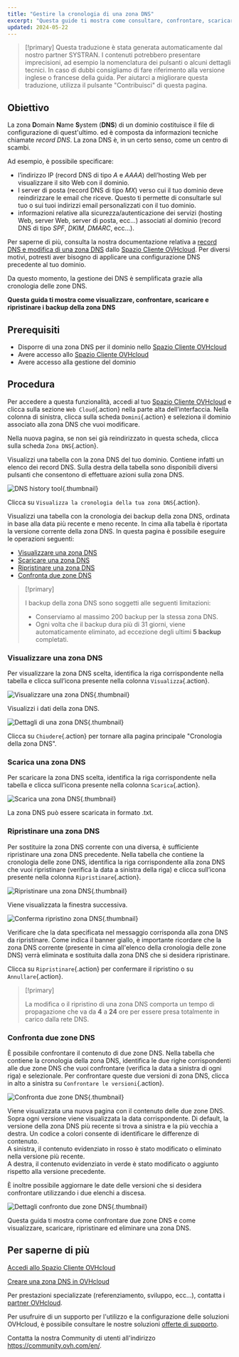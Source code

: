 ```yaml
---
title: "Gestire la cronologia di una zona DNS"
excerpt: "Questa guide ti mostra come consultare, confrontare, scaricare e ripristinare i tuoi backup della zona DNS"
updated: 2024-05-22
---
```


> [!primary]
> Questa traduzione è stata generata automaticamente dal nostro partner SYSTRAN. I contenuti potrebbero presentare imprecisioni, ad esempio la nomenclatura dei pulsanti o alcuni dettagli tecnici. In caso di dubbi consigliamo di fare riferimento alla versione inglese o francese della guida. Per aiutarci a migliorare questa traduzione, utilizza il pulsante "Contribuisci" di questa pagina.
>

## Obiettivo

La zona **D**omain **N**ame **S**ystem (**DNS**) di un dominio costituisce il file di configurazione di quest'ultimo. ed è composta da informazioni tecniche chiamate *record DNS*. La zona DNS è, in un certo senso, come un centro di scambi.

Ad esempio, è possibile specificare:

- l’indirizzo IP (record DNS di tipo *A* e *AAAA*) dell’hosting Web per visualizzare il sito Web con il dominio.
- I server di posta (record DNS di tipo *MX*) verso cui il tuo dominio deve reindirizzare le email che riceve. Questo ti permette di consultarle sul tuo o sui tuoi indirizzi email personalizzati con il tuo dominio.
- informazioni relative alla sicurezza/autenticazione dei servizi (hosting Web, server Web, server di posta, ecc...) associati al dominio (record DNS di tipo *SPF*, *DKIM*, *DMARC*, ecc...).

Per saperne di più, consulta la nostra documentazione relativa a [record DNS e modifica di una zona DNS](/pages/web_cloud/domains/dns_zone_edit) dallo [Spazio Cliente OVHcloud](/links/manager).
Per diversi motivi, potresti aver bisogno di applicare una configurazione DNS precedente al tuo dominio.

Da questo momento, la gestione dei DNS è semplificata grazie alla cronologia delle zone DNS.

**Questa guida ti mostra come visualizzare, confrontare, scaricare e ripristinare i backup della zona DNS**

## Prerequisiti

- Disporre di una zona DNS per il dominio nello [Spazio Cliente OVHcloud](/links/manager)
- Avere accesso allo [Spazio Cliente OVHcloud](/links/manager)
- Avere accesso alla gestione del dominio

## Procedura

Per accedere a questa funzionalità, accedi al tuo [Spazio Cliente OVHcloud](/links/manager) e clicca sulla sezione `Web Cloud`{.action} nella parte alta dell’interfaccia. Nella colonna di sinistra, clicca sulla scheda `Domini`{.action} e seleziona il dominio associato alla zona DNS che vuoi modificare.

Nella nuova pagina, se non sei già reindirizzato in questa scheda, clicca sulla scheda `Zona DNS`{.action}.

Visualizzi una tabella con la zona DNS del tuo dominio. Contiene infatti un elenco dei record DNS. Sulla destra della tabella sono disponibili diversi pulsanti che consentono di effettuare azioni sulla zona DNS. 

![DNS history tool](images/dns-zone-history.png){.thumbnail}

Clicca su `Visualizza la cronologia della tua zona DNS`{.action}. 

Visualizzi una tabella con la cronologia dei backup della zona DNS, ordinata in base alla data più recente e meno recente. In cima alla tabella è riportata la versione corrente della zona DNS. In questa pagina è possibile eseguire le operazioni seguenti:

- [Visualizzare una zona DNS](#view)
- [Scaricare una zona DNS](#download)
- [Ripristinare una zona DNS](#restore)
- [Confronta due zone DNS](#compare)

> [!primary]
>
> I backup della zona DNS sono soggetti alle seguenti limitazioni:
>
> - Conserviamo al massimo 200 backup per la stessa zona DNS.
> - Ogni volta che il backup dura più di 31 giorni, viene automaticamente eliminato, ad eccezione degli ultimi **5 backup** completati.
>

### Visualizzare una zona DNS <a name="view"></a>

Per visualizzare la zona DNS scelta, identifica la riga corrispondente nella tabella e clicca sull’icona presente nella colonna `Visualizza`{.action}.

![Visualizzare una zona DNS](images/visualize-dns-eyes.png){.thumbnail}

Visualizzi i dati della zona DNS.

![Dettagli di una zona DNS](images/details-dns-zone.png){.thumbnail}

Clicca su `Chiudere`{.action} per tornare alla pagina principale "Cronologia della zona DNS".

### Scarica una zona DNS <a name="download"></a>

Per scaricare la zona DNS scelta, identifica la riga corrispondente nella tabella e clicca sull’icona presente nella colonna `Scarica`{.action}.

![Scarica una zona DNS](images/download-dns-zone.png){.thumbnail}

La zona DNS può essere scaricata in formato .txt.

### Ripristinare una zona DNS <a name="restore"></a>

Per sostituire la zona DNS corrente con una diversa, è sufficiente ripristinare una zona DNS precedente. Nella tabella che contiene la cronologia delle zone DNS, identifica la riga corrispondente alla zona DNS che vuoi ripristinare (verifica la data a sinistra della riga) e clicca sull’icona presente nella colonna `Ripristinare`{.action}.

![Ripristinare una zona DNS](images/restore-dns-zone.png){.thumbnail}

Viene visualizzata la finestra successiva.

![Conferma ripristino zona DNS](images/confirmation-restore-dns-zone.png){.thumbnail}

Verificare che la data specificata nel messaggio corrisponda alla zona DNS da ripristinare. Come indica il banner giallo, è importante ricordare che la zona DNS corrente (presente in cima all'elenco della cronologia delle zone DNS) verrà eliminata e sostituita dalla zona DNS che si desidera ripristinare.

Clicca su `Ripristinare`{.action} per confermare il ripristino o su `Annullare`{.action}.

> [!primary]
>
> La modifica o il ripristino di una zona DNS comporta un tempo di propagazione che va da **4** a **24** ore per essere presa totalmente in carico dalla rete DNS.
>

### Confronta due zone DNS <a name="compare"></a>

È possibile confrontare il contenuto di due zone DNS. Nella tabella che contiene la cronologia della zona DNS, identifica le due righe corrispondenti alle due zone DNS che vuoi confrontare (verifica la data a sinistra di ogni riga) e selezionale. Per confrontare queste due versioni di zona DNS, clicca in alto a sinistra su `Confrontare le versioni`{.action}.

![Confronta due zone DNS](images/compare-two-dns-zone.png){.thumbnail}

Viene visualizzata una nuova pagina con il contenuto delle due zone DNS. Sopra ogni versione viene visualizzata la data corrispondente. Di default, la versione della zona DNS più recente si trova a sinistra e la più vecchia a destra. Un codice a colori consente di identificare le differenze di contenuto.<br>
A sinistra, il contenuto evidenziato in rosso è stato modificato o eliminato nella versione più recente.<br>
A destra, il contenuto evidenziato in verde è stato modificato o aggiunto rispetto alla versione precedente. 

È inoltre possibile aggiornare le date delle versioni che si desidera confrontare utilizzando i due elenchi a discesa.

![Dettagli confronto due zone DNS](images/compare-dns-zone-details.png){.thumbnail}

Questa guida ti mostra come confrontare due zone DNS e come visualizzare, scaricare, ripristinare ed eliminare una zona DNS.

## Per saperne di più

[Accedi allo Spazio Cliente OVHcloud](/pages/account_and_service_management/account_information/ovhcloud-account-login)

[Creare una zona DNS in OVHcloud](/pages/web_cloud/domains/dns_zone_create)

Per prestazioni specializzate (referenziamento, sviluppo, ecc...), contatta i [partner OVHcloud](/links/partner).

Per usufruire di un supporto per l'utilizzo e la configurazione delle soluzioni OVHcloud, è possibile consultare le nostre soluzioni [offerte di supporto](/links/support).

Contatta la nostra Community di utenti all'indirizzo <https://community.ovh.com/en/>.